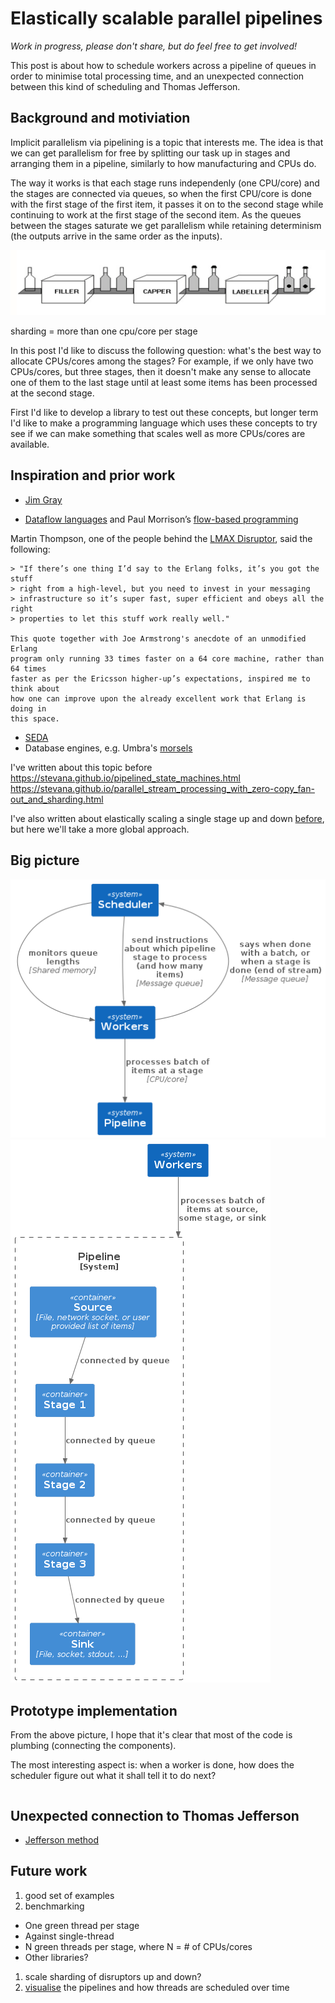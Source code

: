 # Elastically scalable parallel pipelines

*Work in progress, please don't share, but do feel free to get involved!*

This post is about how to schedule workers across a pipeline of queues in order
to minimise total processing time, and an unexpected connection between this
kind of scheduling and Thomas Jefferson.

## Background and motiviation

Implicit parallelism via pipelining is a topic that interests me. The idea is
that we can get parallelism for free by splitting our task up in stages and
arranging them in a pipeline, similarly to how manufacturing and CPUs do.

The way it works is that each stage runs independenly (one CPU/core) and the
stages are connected via queues, so when the first CPU/core is done with
the first stage of the first item, it passes it on to the second stage while
continuing to work at the first stage of the second item. As the queues between
the stages saturate we get parallelism while retaining determinism (the outputs
arrive in the same order as the inputs).

<img src="https://raw.githubusercontent.com/stevana/scheduled-pipelines/main/images/bottling-factory.png">

sharding = more than one cpu/core per stage

In this post I'd like to discuss the following question: what's the best way to
allocate CPUs/cores among the stages? For example, if we only have two
CPUs/cores, but three stages, then it doesn't make any sense to allocate one of
them to the last stage until at least some items has been processed at the
second stage.

First I'd like to develop a library to test out these concepts, but longer term
I'd like to make a programming language which uses these concepts to try see if
we can make something that scales well as more CPUs/cores are available.

## Inspiration and prior work

* [Jim Gray](https://www.youtube.com/watch?v=U3eo49nVxcA&t=1949s)

* [Dataflow languages](https://en.wikipedia.org/wiki/Dataflow_programming) and
  Paul Morrison’s [flow-based programming](https://jpaulm.github.io/fbp/index.html)

Martin Thompson, one of the people behind the [LMAX
Disruptor](https://lmax-exchange.github.io/disruptor/disruptor.html), said the
following:

    > "If there’s one thing I’d say to the Erlang folks, it’s you got the stuff
    > right from a high-level, but you need to invest in your messaging
    > infrastructure so it’s super fast, super efficient and obeys all the right
    > properties to let this stuff work really well."

    This quote together with Joe Armstrong's anecdote of an unmodified Erlang
    program only running 33 times faster on a 64 core machine, rather than 64 times
    faster as per the Ericsson higher-up’s expectations, inspired me to think about
    how one can improve upon the already excellent work that Erlang is doing in
    this space.

* [SEDA](https://people.eecs.berkeley.edu/~brewer/papers/SEDA-sosp.pdf)
* Database engines, e.g. Umbra's
  [morsels](https://db.in.tum.de/~leis/papers/morsels.pdf)

I've written about this topic before https://stevana.github.io/pipelined_state_machines.html 
https://stevana.github.io/parallel_stream_processing_with_zero-copy_fan-out_and_sharding.html

I've also written about elastically scaling a single stage up and down
[before](https://stevana.github.io/elastically_scalable_thread_pools.html), but
here we'll take a more global approach.

## Big picture

<img src="https://raw.githubusercontent.com/stevana/scheduled-pipelines/main/images/system-context.png">

<img src="https://raw.githubusercontent.com/stevana/scheduled-pipelines/main/images/container-pipeline.png">

## Prototype implementation

From the above picture, I hope that it's clear that most of the code is
plumbing (connecting the components). 

The most interesting aspect is: when a worker is done, how does the scheduler
figure out what it shall tell it to do next?

``` {.haskell include=src/Config.hs snippet=Config .numberLines}
```

## Unexpected connection to Thomas Jefferson

* [Jefferson method](https://en.wikipedia.org/wiki/D%27Hondt_method)




## Future work

1. good set of examples
1. benchmarking
  * One green thread per stage
  * Against single-thread
  * N green threads per stage, where N = # of CPUs/cores
  * Other libraries?
1. scale sharding of disruptors up and down?
1. [visualise](https://stevana.github.io/visualising_datastructures_over_time_using_svg.html)
  the pipelines and how threads are scheduled over time
